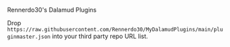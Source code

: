 Rennerdo30's Dalamud Plugins

Drop `https://raw.githubusercontent.com/Rennerdo30/MyDalamudPlugins/main/pluginmaster.json` into your third party repo URL list.

